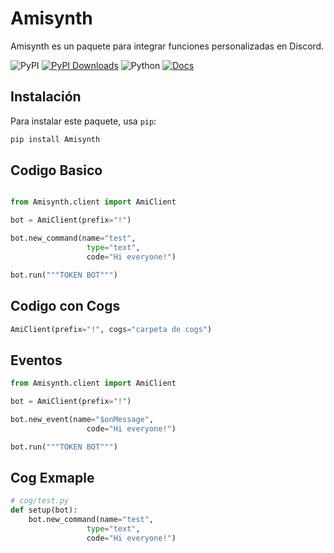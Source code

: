 # Amisynth

Amisynth es un paquete para integrar funciones personalizadas en Discord.

![PyPI](https://img.shields.io/pypi/v/amisynth)
[![PyPI Downloads](https://static.pepy.tech/badge/amisynth)](https://pepy.tech/projects/amisynth)
![Python](https://img.shields.io/badge/python-3.7%20%7C%203.8%20%7C%203.9%20%7C%203.10%20%7C%203.11-blue)
[![Docs](https://img.shields.io/badge/docs-passing-brightgreen)](https://amisynth.github.io/AmisynthDocs/)


## Instalación

Para instalar este paquete, usa `pip`:

```bash
pip install Amisynth
```

## Codigo Basico

```python

from Amisynth.client import AmiClient

bot = AmiClient(prefix="!")

bot.new_command(name="test",
                 type="text",
                 code="Hi everyone!")

bot.run("""TOKEN BOT""")
```

##  Codigo con Cogs

```python
AmiClient(prefix="!", cogs="carpeta de cogs")
```

##  Eventos


```python
from Amisynth.client import AmiClient

bot = AmiClient(prefix="!")

bot.new_event(name="$onMessage",
                 code="Hi everyone!")

bot.run("""TOKEN BOT""")
```

##  Cog Exmaple

```python
# cog/test.py
def setup(bot):
    bot.new_command(name="test",
                 type="text",
                 code="Hi everyone!")
``` 